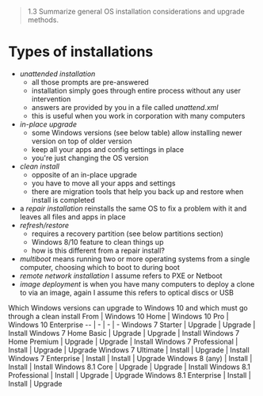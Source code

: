 > 1.3 Summarize general OS installation considerations and upgrade methods. 

# Types of installations 

- *unattended installation*
	- all those prompts are pre-answered
	- installation simply goes through entire process without any user intervention
	- answers are provided by you in a file called *unattend.xml*
	- this is useful when you work in corporation with many computers
- *in-place upgrade*
	- some Windows versions (see below table) allow installing newer version on top of older version
	- keep all your apps and config settings in place
	- you're just changing the OS version
- *clean install*
	- opposite of an in-place upgrade
	- you have to move all your apps and settings
	- there are migration tools that help you back up and restore when install is completed
- a *repair installation* reinstalls the same OS to fix a problem with it and leaves all files and apps in place
- *refresh/restore*
	- requires a recovery partition (see below partitions section)
	- Windows 8/10 feature to clean things up
	- how is this different from a repair install?
- *multiboot* means running two or more operating systems from a single computer, choosing which to boot to during boot 
- *remote network installation* I assume refers to PXE or Netboot
- *image deployment* is when you have many computers to deploy a clone to via an image, again I assume this refers to optical discs or USB 

Which Windows versions can upgrade to Windows 10 and which must go through a clean install
From | Windows 10 Home | Windows 10 Pro | Windows 10 Enterprise 
-- | - | - | -
Windows 7 Starter | Upgrade | Upgrade | Install
Windows 7 Home Basic | Upgrade | Upgrade | Install
Windows 7 Home Premium | Upgrade | Upgrade | Install
Windows 7 Professional | Install | Upgrade | Upgrade
Windows 7 Ultimate | Install | Upgrade | Install
Windows 7 Enterprise | Install | Install | Upgrade
Windows 8 (any) | Install | Install | Install
Windows 8.1 Core | Upgrade | Upgrade | Install
Windows 8.1 Professional | Install | Upgrade | Upgrade
Windows 8.1 Enterprise | Install | Install | Upgrade
